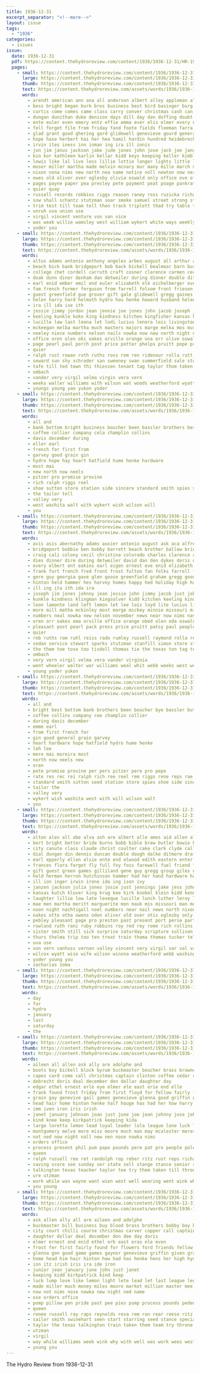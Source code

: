 ```yaml
---
title: 1936-12-31
excerpt_separator: "<!--more-->"
layout: issue
tags:
  - "1936"
categories:
  - issues
issue:
  date: 1936-12-31
  pdf: https://content.thehydroreview.com/content/1936/1936-12-31/HR-1936-12-31.pdf
  pages:
    - small: https://content.thehydroreview.com/content/1936/1936-12-31/small/HR-1936-12-31-01.jpg
      large: https://content.thehydroreview.com/content/1936/1936-12-31/large/HR-1936-12-31-01.jpg
      thumb: https://content.thehydroreview.com/content/1936/1936-12-31/thumbnails/HR-1936-12-31-01.jpg
      text: https://content.thehydroreview.com/assets/words/1936/1936-12-31/HR-1936-12-31-01.txt
      words:
        - arendt american ann ana all anderson albert alley appleman alex armstrong austin ade ask ally and adams adkins ace alfred amen ago arbes arch andy amos adore andrew arthur are aruda
        - bess bright began burk bros business best bird basinger burg barney board bert berger bell bear box boucher boards both belon betsy barts but bandy brummett bassler bartgis book bonus bogus big branson begun bali back barber bill blakley ball better been bradley baker bank butler buckmaster busi bartley bixler
        - curtis come comes came class carry conver christmas cash can carlson county chestnutt company close clarence chairs collier cutler cope clyde case change cox cach coin catherine church cartwright call caddo clear carl charles city cody caesar crown card cecil carver christ canyon court cole
        - dungan dunithan duke denison days dill day dan doffing doubt duty dalke dennis duncan deming dach down dina dunn davis deal demmer dyke dewey during dave done does december dick director ditmore dun deremer
        - ente euler even emery entz effie emma ever elis elmer every eon esp eva epperly emilie elsie elbert eimer essay evans est ean earl ella end eakins eich
        - fell forget file from friday fand foote fields fleeman farra friends funchess fost for front former folks fellow frank fred fair first fow few fall fill force full
        - glad grant good ghering gard glidewell genevieve gourd general given greeson grow gra glenn gilmore goes german grave garden gate gerry gene green gregg glen garvey gift george gin going guest graham gam gregory
        - hope hase herbert hai her hea hamil hardin hundred heidebrecht harry herman honor hume heineman hosey hennen hie harding hugh him hard hurst hey huddleston herndon hiller hon held hafer house has hearing hamilton horn happy hammer had hinton howard hatfield helmuth hydro harold hubert half heger hamons henry holiday howe how holderman
        - irvin ites iness inn inman ing ira ill innis
        - jon jim janus jackson jake jude jones john jose jack joe january johnston jenkins joy jess just
        - kin kor kathleen karlin kellar kidd keys keeping keller kimble krug kiker karty kirkpatrick king keep
        - lewis like lal live less lillie lottie longer lights little look lloyd last love lura lynch leonard lena large left list lowell lige lane london lew lamp lit leo levi lam life lulu light
        - moser miller martha made melvin mcnary mur many mille march matter munch mae members mak must morris mai menno middle men matt may mary mala mis mcfadyen mean main more maude mckee mansell monroe matthews much majors man mattie miner money mas monday marsh million
        - nixon nona nims new north nea name notice noll newton now nere nine news not nou needy never needs nissley nave night nachtigall ness neil noel
        - owes old oliver over oglesby olivia oswald only office ove off ore
        - pages payne paper pea presley pete payment peat poage pankratz pee power people pen pitzer patterson part plan page peggy place phillip phenix past paar packard present pat pay peterson peter person porter pua
        - quier quay
        - russell records robbins riggs reason raney ross ruzicka richardson rae roman roa rack raymond roy robertson raetz rey ridenour robert reynolds res roll real rate richard ray race randolph rowland ruth
        - sow shall schantz stutzman soar smoke samuel street strong stewart station stover smith ser sam state said simpson stoop son special sheer seifert shanks sabet sho spies service sino saw sia states staples sica such saturday say stores seeds set see setter still season shows switzer sharry standard step sack store scarth stange slim sutton spain slagell self side sylvester second stas spor size south stranger scott style stockton suber
        - trim test till team tell then track triplett thad try table thomas teal tana theron tittle tiny tate them towns thiessen taylor tucker ton thi thut talkington trom town too thea thing thralls thirsk than taff thee take thai the taken
        - unruh uva union use
        - virgil vincent venture von van vice
        - was weak willie wamsley west william wykert white ways weekly wagoner wilson weathers winner williams wayne western wil wells well wade world win with wees wright went walts will warde week while willing working wind waters want
        - yoder you
    - small: https://content.thehydroreview.com/content/1936/1936-12-31/small/HR-1936-12-31-02.jpg
      large: https://content.thehydroreview.com/content/1936/1936-12-31/large/HR-1936-12-31-02.jpg
      thumb: https://content.thehydroreview.com/content/1936/1936-12-31/thumbnails/HR-1936-12-31-02.jpg
      text: https://content.thehydroreview.com/assets/words/1936/1936-12-31/HR-1936-12-31-02.txt
      words:
        - altus adams antonio anthony angeles arbes august all arthur anna are archie able alta avis alton auxier ann alfred american ago acord arts alois abernathy and ada
        - beach bick bank bridgeport bob back bickell bealmear barn burkhalter boys butler berard barrett banks bobby born burgman belle brother browne been box bethel billy ballew bassler baughman bradley bridegroom byrne better bradshaw but bill business beard bride brought bickel baby ben bese bobbie
        - college chet cordell carruth craft cosner clarence carmen cecil clair chittenden clear crosswhite christmas county chesnutt chris creek cantrell chestnutt cox cry cali chi cody cornelius cin cole canton christ car challis coleman cogar camp charles craig carver caddo crail company claude cook city cloud carl came colony collins carnegie colorado
        - doak dunn diner denham dan detweiler during dinner double ditmore dori day don dick daughter december daugherty dykes duckett doring days dozier dents dunnington doing dorothy dungan delano daughters diana detwiler david done dodge dies
        - earl enid ember emil end euler elizabeth elk eichelberger everett eld elder edith eldred even ernest every eakins elmer eda elam
        - fam french former ferguson from farrell folsom front friesen fluke flock farms friends ford friday farm fred fort frost felton fulton frances frank for field
        - guest greenfield gue grover gift gale glidewell gregg gaines glass germ gile gene graff going grand greeson george goshen georgia granville goose gave gay gertrude glen graham glad geary goodson
        - helen harry hard helmuth hydro hou henke howard husband helena holy hinton hamilton hollis hut harold henry has hazel holi hooper her hie herbold hire house hesser harvey hueston homa had holding harrington happ henderson home hubert hatfield heer held homes hudson herndon hensler him hafer high hater herman hammer heart
        - ira ill ida ise ith
        - jessie jimmy jordon jean jennie joe jones john jacob joseph johnny january johnston jay
        - keeling kunkle koko king kindness kitchen kingfisher kansas kingsolver klingman kidd karlin kinds kline
        - lucille law last leona let lodi lucius lenora lois livingston lasa louis luck learn lamonte lloyd little logan left lemon lee laurel lewis lovely lor lola leon letter leader late live longer land linen los
        - mckeegan melba martha much masters majors marge melka mos murphy marie minnie march mamie matter milton mol mayme mis marion matha marshall mond man moser made mari morning more mary martin missouri marcrum master monday messer maurice most mai miss mildred maxton mickey mcconnell miller mckinley mas
        - neeley niece numbers nelson nails nowka now new north night notice neal nims news nov near nellie
        - office oren olen oki oakes orville orange ona orr olive oswald oda
        - page pearl paul porch post price potter phelps pruitt pope present pat per peoples pair pleasant pam pueblo part parkhurst pack past pot painting pacha press
        - quier
        - ralph rust rowan ruth ruths ross rom ren ridenour rolla rutt rea raymond ridge roof russell ramona rado richard robert reber reb roy rumley
        - seward sun shy schroder san sweeney swan summerfield sale student staple stutzman sells states sister slagell school scott stockton sae spray sutton sophia smith slemp sons stanfill shawnee side street stoke schantz son state soon service sang store saturday shirley simon still simpson sedan springs sam sparks ser such sat she see sara sunda second strong sunday stella
        - tafe till ted town thi thiessen tenant tag taylor thom taken tose ton tate texas too them tha thomas tickell tree toe tex tustin the
        - umbach
        - vander very virgil velma virgin vera vern
        - weeks waller williams with wilson wat woods weatherford wyatt wesa weather water walter work winter wil way wells was while will week west whit war wife webb warm wade wagoner wilma went william
        - youngs young yao yukon yoder
    - small: https://content.thehydroreview.com/content/1936/1936-12-31/small/HR-1936-12-31-03.jpg
      large: https://content.thehydroreview.com/content/1936/1936-12-31/large/HR-1936-12-31-03.jpg
      thumb: https://content.thehydroreview.com/content/1936/1936-12-31/thumbnails/HR-1936-12-31-03.jpg
      text: https://content.thehydroreview.com/assets/words/1936/1936-12-31/HR-1936-12-31-03.txt
      words:
        - all and
        - bank bottom bright business boucher been bassler brothers best but
        - coffee collier company cela champlin collins
        - davis december during
        - eller earl
        - french for first from
        - garvey good grain gin
        - hydro hope hay heart hatfield hume henke hardware
        - most mai
        - new north now neels
        - pitzer pro promise provine
        - rich ralph riggs reel
        - shoe sutton store station side sincere standard smith spies seed
        - the tailor tell
        - valley very
        - west washita walt with wykert wish wilson will
        - you
    - small: https://content.thehydroreview.com/content/1936/1936-12-31/small/HR-1936-12-31-04.jpg
      large: https://content.thehydroreview.com/content/1936/1936-12-31/large/HR-1936-12-31-04.jpg
      thumb: https://content.thehydroreview.com/content/1936/1936-12-31/thumbnails/HR-1936-12-31-04.jpg
      text: https://content.thehydroreview.com/assets/words/1936/1936-12-31/HR-1936-12-31-04.txt
      words:
        - avis asis abernathy adams auxier antonio august ask aca alfred aid alois ang and archie ater anthony alton arthur able ada ana are anna arbes ake angeles arlin alta aylor all athy ane asa acord ann altus
        - bridgeport bobbie ben bobby barrett beach brother ballew bridegroom born bealmear bickell been boys box but baby brest browne better burgman butler bohn beas baughman byrne billy balding brought business bank bute bassler bess berard bick bickel back band bae bethel bradshaw big belle burkhalter banks barn bob bradley bride bill
        - craig cali colony cecil christina colorado charles clarence carruth claude collins carver cantrell chestnut caddo camp cloud chittenden child cordell clinton city cole cher cen canton colo cosner cook creek challis clair crail carl county cortez cry coleman came chief clear cox craft cornelius carmen christmas chesnutt cody car christ
        - dies dinner dire during detweiler david dan den dykes doris doing ditmore doub december dewey done double dunn delano dodge denby don daughter dick days dorothy dee duckett diner doak daugherty daughters day denham
        - every elbert ent eakins earl eigen ernest eve enid elizabeth everett ellison ence ene eldred elmer edith elder elke even eichelberger euler elam end elk
        - frank fort french fred front frost fulton fan folks farrell farm ford folsom fam france ferguson friesen friends felton former from friday field fluke fae for frances farms
        - gere guy georgia gave glen goose greenfield graham gregg goodson geary glass gene george grover going granville guest glad gordon graff glidewell greeson gertrude grand gift
        - hinton held hammer hes harvey homes happy hed holiday high has hesser hatfield herndon home herman henke harry hydro henderson hardware hueston hoa had helena herbold husband house helen hudson hollis henry heine hafer hamilton heart holy her helmuth hooper harold howard
        - ill ing ita ith ida ira
        - joseph jim jones johnny jean jessie john jimmy jacob just johnston joe jana jay
        - kunkle kindness klingman kingsolver kidd kitchen keeling kinds king kansas kiker kline koko knight kimble kingfisher
        - leon lamonte land left lemon let lee lois loyd lite lucius livingston lock los logan lege learn last ler letter little luck live law louis longer late linen lloyd lovely lasa
        - more mill matha mckinley most marge mickey minnie missouri miller mas march mir marion mamie monday moran moi marie mildred morning much miss martha murphy mar made mis master mcconnell melka milton man mckeegan maurice mayme marshall maxton majors mary marriage masters matter mol martin moser
        - numbers neal nowka new nelson november news near now nims navy north night nellie notice niece
        - oren orr oakes oma orville office orange obed olen oda oswald
        - pleasant post pearl pack press price pruitt patsy paul peoples page peaks pot polos pele pennington past porch pat pueblo part per pam parkhurst potter phelps pope painting present pair
        - quier
        - reb ruths rom ruhl reiss rado rumley russell raymond rolla rea res rust reber ress roof reynolds ramona rote rowan ridge robert ree ridenour roy richard ruth ralph ren
        - sedan service stewart sparks stutzman stanfill simon store strong sur state schantz shawnee side shirley shi schroder sas son sister sophia sang states somes soli soon sires seward sara sam som see slemp savannah sum sutton sunday simpson school sale sweeney street sun stockton slagell saturday scott springs such san sch student smith summerfield second swan siena sigel she sons standard stella
        - tho them toe tose too tisdell thomas tie the texas ton tag ted taken taylor thet thiessen tickel till tustin tate town tex
        - umbach
        - very vern virgil velma vera vander virginia
        - went wheeler walter war williams weal whit webb weeks west week wife wade wells woods william weatherford wil white warm will with was winter waller work wilma while way weather wesa wilson
        - young yoder yukon
    - small: https://content.thehydroreview.com/content/1936/1936-12-31/small/HR-1936-12-31-05.jpg
      large: https://content.thehydroreview.com/content/1936/1936-12-31/large/HR-1936-12-31-05.jpg
      thumb: https://content.thehydroreview.com/content/1936/1936-12-31/thumbnails/HR-1936-12-31-05.jpg
      text: https://content.thehydroreview.com/assets/words/1936/1936-12-31/HR-1936-12-31-05.txt
      words:
        - all and
        - bright best bottom bank brothers been boucher bye bassler but business
        - coffee collins company cee champlin collier
        - during davis december
        - emme earl
        - from first french for
        - gin good general grain garvey
        - heart hardware hope hatfield hydro hume henke
        - leh lee
        - mere mai moreira most
        - north now neels new
        - oren
        - pete promise provine per pers pitzer pere pro pepe
        - rate res rec rei ralph rich ree reel rem riggs rene reps rae rede rope reis
        - standard smith sutton seed station store spies shoe side sincere
        - tailor the
        - valley very
        - wykert wish washita west with will wilson walt
        - you
    - small: https://content.thehydroreview.com/content/1936/1936-12-31/small/HR-1936-12-31-06.jpg
      large: https://content.thehydroreview.com/content/1936/1936-12-31/large/HR-1936-12-31-06.jpg
      thumb: https://content.thehydroreview.com/content/1936/1936-12-31/thumbnails/HR-1936-12-31-06.jpg
      text: https://content.thehydroreview.com/assets/words/1936/1936-12-31/HR-1936-12-31-06.txt
      words:
        - alton alex all abe alva ash are albert alle amos aid allen alvin alfalfa arthur acord angie and artie alice austin able aus ani
        - bert bright better bride burns bobb bible brew butler bowie bear bonnie barnard bobby brate bethel baptist brewer banner breckenridge beck been bottom ben began boschert bartles baker ball bradley bills business brother burton barty back but baby buddy boy byrum bryan black bessie bill bullard
        - city canute class claude christ coulter cake clark clyde caller carnegie christian child christina charles christmas creek condor colorado clear cleo constant cruzan caddo came chris cost chapman charlie cheer cobb clinton comfort clarence chair church churches coffey climer clock crissman coffee chess cotter colony chambers charley cartwright chick criss craig cowden cope coy come company cox
        - dial dungan din dennis duncan double dough dalke ditmore draft daughter day dec duke december dunnaway doyle drew dust dan days daily david dune dallas dewey davis delano dayton daughters donald dinner deremer
        - earl epperly ellen elsie ente end elwood edith eastern enter ella evelyn edna elmer elvis emil eden every easy ever eve elma edwards evans east elk enid ernest
        - frances flora forget fly full foy foss farewell fuel friend furnace fast fand fort folks fay fred flansburg funchess former finger fine fam froese few farm frank first friday falls fellow for fun friends francis fare famous from
        - gift guest green games gilliland gene guy gregg group giles gram geiger given gladys good goodwin geraldine graham gool gone granite gripe george
        - held herman herron hutchinson hammer had her hand hardware habit hopewell hope home hinton hart harvey howard harris hatchett hedrick harold husband huss house hour hudson howerton henry hydro hubby hes harmony harry how heusel homes happy hixon ham has
        - ill ion inger irwin irene ida ing ison ivy
        - janzen jackson julia jones josie just jennings jake jess johnston johnny jack johns joe johnson job john jon james jim jerome
        - kansas kutch kluver king krug kee kirk knobel klein kidd kenneth krehbiel know
        - laughter lillie low late leveque lucille lunch luther leroy lemon les lawrence lax land let lloyd lee leon lucy ling lay lac lewis leo loomis look lasley last learned little livingood lenora large left lot lydia leonard
        - mae men martha meritt marguerite mon mauk mis missouri man melba more melvin matter marlett mas mith miller monday made mere mack mourer main milton mangum margaret moore money mattie memory miss martin mildred mullin mckee mound most macy mary methvin many mcnary mulder mork morning meno maurice magnolia
        - noon night nachtigall noel numbers near nail news north nixon neighbors now new not never ner noble
        - oakes otto otha owens oden oliver old over otis oglesby only oscar oder orville
        - pebley pleasant page pro preston past present port perse part phenix pitzer pat parent pie people presley pipe pas packard prise phillips paul plenty pic panes pankratz pauline
        - rowland ruth rani ruby robbins roy red rey rome rich rollins richardson running radio randall robert ross ralph row rosser raymond riggs randoll rhoads ray roof riley ready real russell read
        - sister smith still sick surprise saturday scripture sullivan sutton scott store standard shelton sincere speech she sand sons save smoke sims sat shugart spena sur school smithey station side sang slagell stove simpson sharry sunday souvenir selle schools square sacks second six sylvester south ship sheffer seat said sewing sheldon state sellers son soon sun stanley snyder shutters
        - thurs thelma trip too ten treat train thoma thomas tucker tell taff town tessie tom thiessen teacher texas talk the than taylor turner toe theron them troy thomason tho try trees then tough thirsk turn ture ton
        - uva use
        - von vern vanhuss vernon valley vincent very virgil var val van ville velma
        - wilcox wyatt wise wife wilson winona weatherford webb washington weldon want wildman week watson wish walter wil well weer ware wilma was will winter wanda weeks wedding weathers while wayne willingham willard went williams weddle willing wall wiley wich why wait with william
        - yoder young you
        - zacharias zoma
    - small: https://content.thehydroreview.com/content/1936/1936-12-31/small/HR-1936-12-31-07.jpg
      large: https://content.thehydroreview.com/content/1936/1936-12-31/large/HR-1936-12-31-07.jpg
      thumb: https://content.thehydroreview.com/content/1936/1936-12-31/thumbnails/HR-1936-12-31-07.jpg
      text: https://content.thehydroreview.com/assets/words/1936/1936-12-31/HR-1936-12-31-07.txt
      words:
        - day
        - for
        - hydro
        - january
        - last
        - saturday
        - the
    - small: https://content.thehydroreview.com/content/1936/1936-12-31/small/HR-1936-12-31-08.jpg
      large: https://content.thehydroreview.com/content/1936/1936-12-31/large/HR-1936-12-31-08.jpg
      thumb: https://content.thehydroreview.com/content/1936/1936-12-31/thumbnails/HR-1936-12-31-08.jpg
      text: https://content.thehydroreview.com/assets/words/1936/1936-12-31/HR-1936-12-31-08.txt
      words:
        - aileen all allen ask ally are adolphe and
        - boots boy bickell block byrum buckmaster boucher brass browne basket bank business buck been ball breen both brothers bassler boys bobby best bill buy begin better bennett
        - capes card come call christmas captain clinton coffee cedar car carver copper cast chet court crown canyon cone crow course con chilli city
        - debrecht doris deal december don dollar daughter day
        - edgar ethel ernest erle eye elmer ele east erie end elle
        - frank found frost friday from first floyd for fellow fairly flower ford friends fever flowers
        - grain gay genevive gail games genevieve glenna good griffin gaynor game
        - head hair home hinton henke half houge has had her how harry hydro high harold him hamilton hoppers
        - imm iven iron iris irish
        - janet january johnson joan just june joe jean johnny jose john
        - kind knee keep kirkpatrick keeping kida
        - large loretta lemon lead loyal leader lola league lone luck lemar lee like lump long lucille let last light
        - montgomery melva more miss moore much man may mcalester meres mean miller mony marvin made mill money million members mere master maxine marge market
        - not ned now night nall new nen nose nowka nims
        - orders office
        - process present phil pum papo pounds pere pat pro people poles profit plan perera pennington public place pope pete pee pepe pomp peat pride past pers pies part paul purple pie peden pillow
        - queen
        - ralph russell ree ret randolph rop reber ritz rust reps richard rede rah rent rex ran renee ready reynolds ray rate reva rene regal
        - saving score see sunday ser state sell stange stance senior sailor seed school simone soe saturday service sonja smith stately stockton short say silver seen stork stellar sparks sale spies starring supp said sing such swinehart slacks special start shirts son
        - talkington texas teacher taylor tee try them taken till thron throne tener team than the tell thomas tra train
        - ure utzman
        - work while was wayne want wien west well wearing went wink why wilson word week working white will williams wheat with willi
        - you young
    - small: https://content.thehydroreview.com/content/1936/1936-12-31/small/HR-1936-12-31-09.jpg
      large: https://content.thehydroreview.com/content/1936/1936-12-31/large/HR-1936-12-31-09.jpg
      thumb: https://content.thehydroreview.com/content/1936/1936-12-31/thumbnails/HR-1936-12-31-09.jpg
      text: https://content.thehydroreview.com/assets/words/1936/1936-12-31/HR-1936-12-31-09.txt
      words:
        - ask allen ally all are aileen and adolphe
        - buckmaster bill business buy blood brass brothers bobby boy beatrice bank bennett better breen block basket boots been boys both ball best begin buck
        - city court chilli course christmas carver copper call captain came cast canyon coach con clinton come crown coffee clos chet car cedar
        - daughter dollar deal december don dee day doris
        - elmer ernest end enid ethel erb east eras ele even
        - frost fer first fairly found for flowers ford friends fellow from fever friday flock
        - glenna gon good game games gaynor genevieve griffin given grain
        - home head him hair hinton how had has henke hens her high hydro harry house half hamilton heineman hose
        - ion itz irish iris ira ide iron
        - junior jean january june john just janet
        - keeping kidd kirkpatrick kind keep
        - luck lump love like lemon light lete lead let last league leghorn lucille lassiter long loretta loyal liter
        - made miller much money miles moore market million master mee miss melva mony more mean man marge mon mcalester may martin members montgomery marvin
        - now not nims nose nowka new night ned name
        - ose orders office
        - pomp pillow pen pride past pee pies pump process pounds peden part poles payne pete present pennington profit purple phillips plan pat pro people paul public perse pere place
        - queen
        - renee russell ray raps reynolds reva rem ran rear reese ritz randolph reto richard rene ron rede reps reber ready ree
        - sailor smith swinehart seen start starring seed stance special short see sonja said saving sharry stork she stange shall sale simone senior schoo sparks score school stockton shape sun such stellar slacks sunday say small saturday sing sis seller state suit silk stately service
        - taylor the texas talkington train taken them team try throne teacher tell till thomas tata than take
        - utzman
        - virgil
        - way while williams week wink why with well was work wees west white wheat want wearing word wilson wayne worlds working will
        - young you
---
```


The Hydro Review from 1936-12-31

<!--more-->

